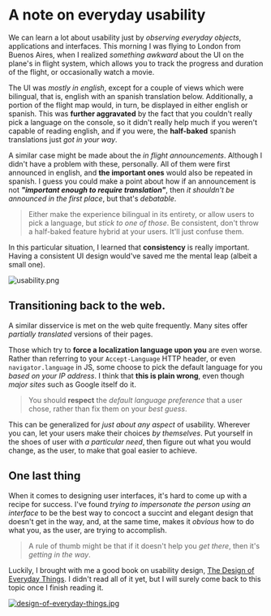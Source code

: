 # A note on everyday usability #

We can learn a lot about usability just by _observing everyday objects_, applications and interfaces. This morning I was flying to London from Buenos Aires, when I realized _something awkward_ about the UI on the plane's in flight system, which allows you to track the progress and duration of the flight, or occasionally watch a movie.

The UI was _mostly in english_, except for a couple of views which were bilingual, that is, english with an spanish translation below. Additionally, a portion of the flight map would, in turn, be displayed in either english or spanish. This was **further aggravated** by the fact that you couldn't really pick a language on the console, so it didn't really help much if you weren't capable of reading english, and if you were, the **half-baked** spanish translations just _got in your way_.

A similar case might be made about the _in flight announcements_. Although I didn't have a problem with these, personally. All of them were first announced in english, and **the important ones** would also be repeated in spanish. I guess you could make a point about how if an announcement is not _**"important enough to require translation"**_, then _it shouldn't be announced in the first place_, but that's _debatable_.

> Either make the experience bilingual in its entirety, or allow users to pick a language, but _stick to one of those_. Be consistent, don't throw a half-baked feature hybrid at your users. It'll just confuse them.

In this particular situation, I learned that **consistency** is really important. Having a consistent UI design would've saved me the mental leap (albeit a small one).

![usability.png][2]

## Transitioning back to the web. ##

A similar disservice is met on the web quite frequently. Many sites offer _partially translated_ versions of their pages.

Those which try to **force a localization language upon you** are even worse. Rather than referring to your `Accept-Language` HTTP header, or even `navigator.language` in JS, some choose to pick the default language for you _based on your IP address_. I think that **this is plain wrong**, even though _major sites_ such as Google itself do it.

> You should **respect** the _default language preference_ that a user chose, rather than fix them on your _best guess_.

This can be generalized for _just about any aspect_ of usability. Wherever you can, let your users make their choices _by themselves_. Put yourself in the shoes of user with _a particular need_, then figure out what you would change, as the user, to make that goal easier to achieve.

## One last thing ##

When it comes to designing user interfaces, it's hard to come up with a recipe for success. I've found _trying to impersonate the person using an interface_ to be the best way to concoct a succint and elegant design that doesn't get in the way, and, at the same time, makes it _obvious_ how to do what you, as the user, are trying to accomplish. 

> A rule of thumb might be that if it doesn't help you _get there_, then it's _getting in the way_.

Luckily, I brought with me a good book on usability design, [The Design of Everyday Things](http://www.amazon.com/dp/0465067107 "Look up The Design of Everyday Things on Amazon"). I didn't read all of it yet, but I will surely come back to this topic once I finish reading it.

[![design-of-everyday-things.jpg][1]](http://www.amazon.com/dp/0465067107 "Look up The Design of Everyday Things on Amazon")

  [1]: http://i.imgur.com/7kwknYH.jpg
  [2]: http://i.imgur.com/e0sLaK7.png "Don't. Pretty is nice, but usable is better"
